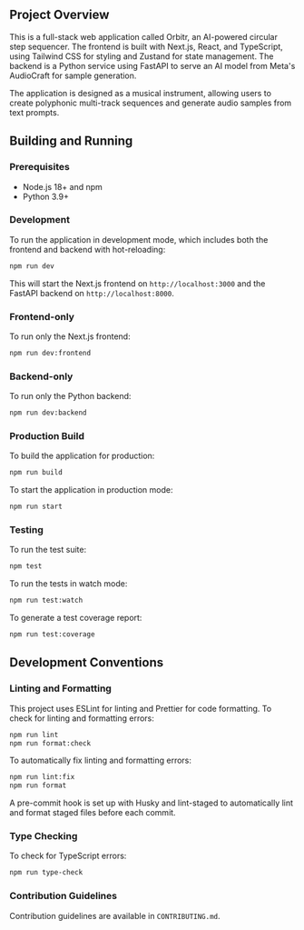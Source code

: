 ## Project Overview

This is a full-stack web application called Orbitr, an AI-powered circular step sequencer. The frontend is built with Next.js, React, and TypeScript, using Tailwind CSS for styling and Zustand for state management. The backend is a Python service using FastAPI to serve an AI model from Meta's AudioCraft for sample generation.

The application is designed as a musical instrument, allowing users to create polyphonic multi-track sequences and generate audio samples from text prompts.

## Building and Running

### Prerequisites

*   Node.js 18+ and npm
*   Python 3.9+

### Development

To run the application in development mode, which includes both the frontend and backend with hot-reloading:

```bash
npm run dev
```

This will start the Next.js frontend on `http://localhost:3000` and the FastAPI backend on `http://localhost:8000`.

### Frontend-only

To run only the Next.js frontend:

```bash
npm run dev:frontend
```

### Backend-only

To run only the Python backend:

```bash
npm run dev:backend
```

### Production Build

To build the application for production:

```bash
npm run build
```

To start the application in production mode:

```bash
npm run start
```

### Testing

To run the test suite:

```bash
npm test
```

To run the tests in watch mode:

```bash
npm run test:watch
```

To generate a test coverage report:

```bash
npm run test:coverage
```

## Development Conventions

### Linting and Formatting

This project uses ESLint for linting and Prettier for code formatting. To check for linting and formatting errors:

```bash
npm run lint
npm run format:check
```

To automatically fix linting and formatting errors:

```bash
npm run lint:fix
npm run format
```

A pre-commit hook is set up with Husky and lint-staged to automatically lint and format staged files before each commit.

### Type Checking

To check for TypeScript errors:

```bash
npm run type-check
```

### Contribution Guidelines

Contribution guidelines are available in `CONTRIBUTING.md`.
